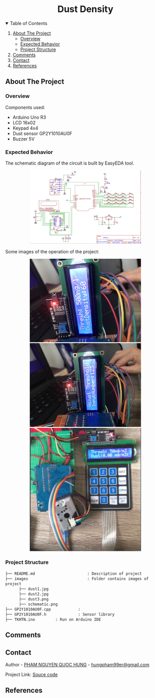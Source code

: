 <!-- PROJECT LOGO -->
<br />
<p align="center">
  <h1 align="center">Dust Density</h1>
  
  

<!-- TABLE OF CONTENTS -->
<details open="open">
  <summary>Table of Contents</summary>
  <ol>
    <li>
      <a href="#about-the-project">About The Project</a>
      <ul>
        <li><a href="#overview">Overview</a></li>
		<li><a href="#expected-behavior">Expected Behavior</a></li>
		<li><a href="#project-structure">Project Structure</a></li>
      </ul>
    </li>
	<li><a href="#comments">Comments</a></li>
    <li><a href="#contact">Contact</a></li>
    <li><a href="#references">References</a></li>
  </ol>
</details>



<!-- ABOUT THE PROJECT -->
## About The Project

### Overview
Components used:
* Arduino Uno R3<br>
* LCD 16x02<br>
* Keypad 4x4 <br>
* Dust sensor GP2Y1010AU0F<br>
* Buzzer 5V <br>
### Expected Behavior
<p>
The schematic diagram of the circuit is built by EasyEDA tool.
<p align="center">
  <img src="images/schematic.png" width="350" title="hover text">
</p>
Some images of the operation of the project:
<p align="center">
  <img src="images/dust1.jpg" width="350" title="hover text">
  <img src="images/dust2.jpg" width="350" title="hover text">
  <img src="images/dust3.png" width="350" title="hover text">
</p>


### Project Structure

```
├── README.md              			: Description of project
├── images              			: Folder contains images of project
      ├── dust1.jpg
      ├── dust2.jpg
      ├── dust3.png
      ├── schematic.png
├── GP2Y1010AU0F.cpp			:
├── GP2Y1010AU0F.h				: Sensor library
├── TKHTN.ino         : Run on Arduino IDE

```

<!-- GETTING STARTED -->
## Comments

<!-- CONTACT -->
## Contact

Author - [PHAM NGUYEN QUOC HUNG](https://hun9pham.github.io) - hungpham99er@gmail.com

Project Link: [Souce code](https://github.com/hun9pham/chat-application-csharp-winform.git)

## References

